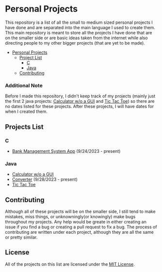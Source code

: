 # Personal Projects

This repository is a list of all the small to medium sized personal projects I have done and are separated into the main language I used to create them. This main repository is meant to store all the projects I have done that are on the smaller side or are basic ideas taken from the internet while also directing people to my other bigger projects (that are yet to be made).

- [Personal Projects](#personal-projects)
  - [Project List](#projects-list)
    - [C](#c)
    - [Java](#java)
  - [Contributing](#contributing)

### Additional Note
Before I made this repository, I didn't keep track of my projects (mainly just the first 2 java projects: [Calculator w/o a GUI](https://github.com/Dossr-NK/Personal-Projects/tree/main/Java/Calculator%20no%20GUI) and [Tic Tac Toe](https://github.com/Dossr-NK/Personal-Projects/tree/main/Java/Tic%20Tac%20Toe)) so there are no dates listed for these projects. After these projects, I will have dates for when I created them.

## Projects List
### C
  - [Bank Management System App](https://github.com/Dossr-NK/Personal-Projects/tree/main/C/Bank%20Management%20System%20App) (9/24/2023 - present)
### Java
  - [Calculator w/o a GUI](https://github.com/Dossr-NK/Personal-Projects/tree/main/Java/Calculator%20no%20GUI)
  - [Converter](https://github.com/Dossr-NK/Personal-Projects/tree/main/Java/Converter) (9/28/2023 - present)
  - [Tic Tac Toe](https://github.com/Dossr-NK/Personal-Projects/tree/main/Java/Tic%20Tac%20Toe)

<!-- Will add ## Larger Projects List later when I create one. -->

## Contributing
Although all of these projects will be on the smaller side, I still tend to make mistakes, miss things, or unknowningly(or knowingly) make bugs throughout my projects. Any help would be greate in either creating an issue if you find a bug or creating a pull request to fix a bug. The process of contributing are written under each project, although they are all the same or pretty similar. 


## License
All of the projects on this list are licensed under the [MIT License](https://github.com/Dossr-NK/Personal-Projects/blob/main/LICENSE.txt).
